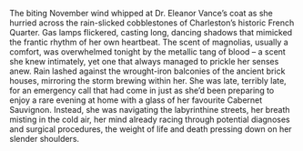 The biting November wind whipped at Dr. Eleanor Vance’s coat as she hurried across the rain-slicked cobblestones of Charleston’s historic French Quarter.  Gas lamps flickered, casting long, dancing shadows that mimicked the frantic rhythm of her own heartbeat.  The scent of magnolias, usually a comfort, was overwhelmed tonight by the metallic tang of blood – a scent she knew intimately, yet one that always managed to prickle her senses anew.  Rain lashed against the wrought-iron balconies of the ancient brick houses, mirroring the storm brewing within her.  She was late, terribly late, for an emergency call that had come in just as she’d been preparing to enjoy a rare evening at home with a glass of her favourite Cabernet Sauvignon.  Instead, she was navigating the labyrinthine streets, her breath misting in the cold air, her mind already racing through potential diagnoses and surgical procedures, the weight of life and death pressing down on her slender shoulders.
